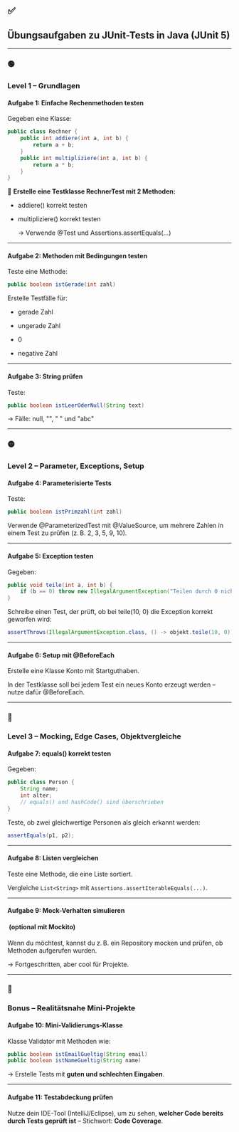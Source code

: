 ## **✅** 

## **Übungsaufgaben zu JUnit-Tests in Java (JUnit 5)**

---

### **🟢** 

### **Level 1 – Grundlagen**

#### **Aufgabe 1: Einfache Rechenmethoden testen**

Gegeben eine Klasse:

```java
public class Rechner {
    public int addiere(int a, int b) {
        return a + b;
    }
    public int multipliziere(int a, int b) {
        return a * b;
    }
}
```

📌 **Erstelle eine Testklasse RechnerTest mit 2 Methoden:**

- addiere() korrekt testen
    
- multipliziere() korrekt testen
    
    → Verwende @Test und Assertions.assertEquals(...)
    

---

#### **Aufgabe 2: Methoden mit Bedingungen testen**

Teste eine Methode:

```java
public boolean istGerade(int zahl)
```

Erstelle Testfälle für:

- gerade Zahl
    
- ungerade Zahl
    
- 0
    
- negative Zahl
    

---

#### **Aufgabe 3: String prüfen**

Teste:

``` java
public boolean istLeerOderNull(String text)
```

→ Fälle: null, "", " " und "abc"

---

### **🟡** 

### **Level 2 – Parameter, Exceptions, Setup**

#### **Aufgabe 4: Parameterisierte Tests**

Teste:

```java
public boolean istPrimzahl(int zahl)
```

Verwende @ParameterizedTest mit @ValueSource, um mehrere Zahlen in einem Test zu prüfen (z. B. 2, 3, 5, 9, 10).

---

#### **Aufgabe 5: Exception testen**

Gegeben:

``` java
public void teile(int a, int b) {
    if (b == 0) throw new IllegalArgumentException("Teilen durch 0 nicht erlaubt");
}
```

Schreibe einen Test, der prüft, ob bei teile(10, 0) die Exception korrekt geworfen wird:

``` java
assertThrows(IllegalArgumentException.class, () -> objekt.teile(10, 0));
```
  
---

#### **Aufgabe 6: Setup mit @BeforeEach**

Erstelle eine Klasse Konto mit Startguthaben.

In der Testklasse soll bei jedem Test ein neues Konto erzeugt werden – nutze dafür @BeforeEach.

---
### **🔴** 

### **Level 3 – Mocking, Edge Cases, Objektvergleiche**

#### **Aufgabe 7: equals() korrekt testen**

Gegeben:

```java
public class Person {
    String name;
    int alter;
    // equals() und hashCode() sind überschrieben
}
```

Teste, ob zwei gleichwertige Personen als gleich erkannt werden:

```java
assertEquals(p1, p2);
```

---

#### **Aufgabe 8: Listen vergleichen**


Teste eine Methode, die eine Liste sortiert.

Vergleiche ```List<String>``` mit ```Assertions.assertIterableEquals(...)```.

---

#### **Aufgabe 9: Mock-Verhalten simulieren**

####  **(optional mit Mockito)**

Wenn du möchtest, kannst du z. B. ein Repository mocken und prüfen, ob Methoden aufgerufen wurden.

→ Fortgeschritten, aber cool für Projekte.

---

### **🔵** 

### **Bonus – Realitätsnahe Mini-Projekte**

#### **Aufgabe 10: Mini-Validierungs-Klasse**

Klasse Validator mit Methoden wie:

```java
public boolean istEmailGueltig(String email)
public boolean istNameGueltig(String name)
```

→ Erstelle Tests mit **guten und schlechten Eingaben**.

---

#### **Aufgabe 11: Testabdeckung prüfen**

Nutze dein IDE-Tool (IntelliJ/Eclipse), um zu sehen, **welcher Code bereits durch Tests geprüft ist** – Stichwort: **Code Coverage**.